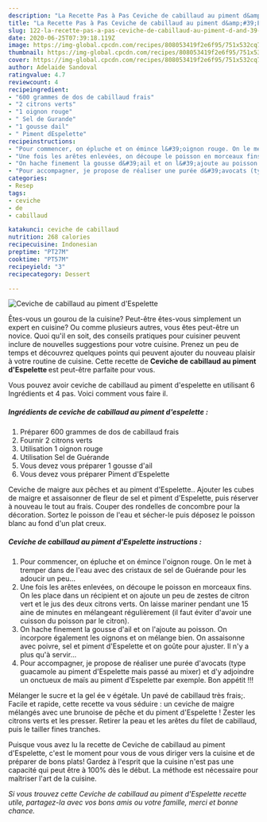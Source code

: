 ```yaml
---
description: "La Recette Pas à Pas Ceviche de cabillaud au piment d&amp;#39;Espelette"
title: "La Recette Pas à Pas Ceviche de cabillaud au piment d&amp;#39;Espelette"
slug: 122-la-recette-pas-a-pas-ceviche-de-cabillaud-au-piment-d-and-39-espelette
date: 2020-06-25T07:39:18.119Z
image: https://img-global.cpcdn.com/recipes/808053419f2e6f95/751x532cq70/ceviche-de-cabillaud-au-piment-despelette-photo-principale-de-la-recette.jpg
thumbnail: https://img-global.cpcdn.com/recipes/808053419f2e6f95/751x532cq70/ceviche-de-cabillaud-au-piment-despelette-photo-principale-de-la-recette.jpg
cover: https://img-global.cpcdn.com/recipes/808053419f2e6f95/751x532cq70/ceviche-de-cabillaud-au-piment-despelette-photo-principale-de-la-recette.jpg
author: Adelaide Sandoval
ratingvalue: 4.7
reviewcount: 4
recipeingredient:
- "600 grammes de dos de cabillaud frais"
- "2 citrons verts"
- "1 oignon rouge"
- " Sel de Gurande"
- "1 gousse dail"
- " Piment dEspelette"
recipeinstructions:
- "Pour commencer, on épluche et on émince l&#39;oignon rouge. On le met à tremper dans de l&#39;eau avec des cristaux de sel de Guérande pour les adoucir un peu..."
- "Une fois les arêtes enlevées, on découpe le poisson en morceaux fins. On les place dans un récipient et on ajoute un peu de zestes de citron vert et le jus des deux citrons verts. On laisse mariner pendant une 15 aine de minutes en mélangeant régulièrement (il faut éviter d&#39;avoir une cuisson du poisson par le citron)."
- "On hache finement la gousse d&#39;ail et on l&#39;ajoute au poisson. On incorpore également les oignons et on mélange bien. On assaisonne avec poivre, sel et piment d&#39;Espelette et on goûte pour ajuster. Il n&#39;y a plus qu&#39;à servir..."
- "Pour accompagner, je propose de réaliser une purée d&#39;avocats (type guacamole au piment d&#39;Espelette mais passé au mixer) et d&#39;y adjoindre un onctueux de maïs au piment d&#39;Espelette par exemple. Bon appétit !!!"
categories:
- Resep
tags:
- ceviche
- de
- cabillaud

katakunci: ceviche de cabillaud 
nutrition: 268 calories
recipecuisine: Indonesian
preptime: "PT27M"
cooktime: "PT57M"
recipeyield: "3"
recipecategory: Dessert

---
```



![Ceviche de cabillaud au piment d&#39;Espelette](https://img-global.cpcdn.com/recipes/808053419f2e6f95/751x532cq70/ceviche-de-cabillaud-au-piment-despelette-photo-principale-de-la-recette.jpg)

Êtes-vous un gourou de la cuisine? Peut-être êtes-vous simplement un expert en cuisine? Ou comme plusieurs autres, vous êtes peut-être un novice. Quoi qu'il en soit, des conseils pratiques pour cuisiner peuvent inclure de nouvelles suggestions pour votre cuisine. Prenez un peu de temps et découvrez quelques points qui peuvent ajouter du nouveau plaisir à votre routine de cuisine. Cette recette de <strong> Ceviche de cabillaud au piment d&#39;Espelette </strong> est peut-être parfaite pour vous.

<!--inarticleads1-->

Vous pouvez avoir ceviche de cabillaud au piment d&#39;espelette en utilisant 6 Ingrédients et 4 pas. Voici comment vous faire il.

##### Ingrédients de ceviche de cabillaud au piment d&#39;espelette :

1. Préparer 600 grammes de dos de cabillaud frais
1. Fournir 2 citrons verts
1. Utilisation 1 oignon rouge
1. Utilisation  Sel de Guérande
1. Vous devez vous préparer 1 gousse d&#39;ail
1. Vous devez vous préparer  Piment d&#39;Espelette


Ceviche de maigre aux pêches et au piment d&#39;Espelette.. Ajouter les cubes de maigre et assaisonner de fleur de sel et piment d&#39;Espelette, puis réserver à nouveau le tout au frais. Couper des rondelles de concombre pour la décoration. Sortez le poisson de l&#39;eau et sécher-le puis déposez le poisson blanc au fond d&#39;un plat creux. 

<!--inarticleads2-->

##### Ceviche de cabillaud au piment d&#39;Espelette instructions :

1. Pour commencer, on épluche et on émince l&#39;oignon rouge. On le met à tremper dans de l&#39;eau avec des cristaux de sel de Guérande pour les adoucir un peu...
1. Une fois les arêtes enlevées, on découpe le poisson en morceaux fins. On les place dans un récipient et on ajoute un peu de zestes de citron vert et le jus des deux citrons verts. On laisse mariner pendant une 15 aine de minutes en mélangeant régulièrement (il faut éviter d&#39;avoir une cuisson du poisson par le citron).
1. On hache finement la gousse d&#39;ail et on l&#39;ajoute au poisson. On incorpore également les oignons et on mélange bien. On assaisonne avec poivre, sel et piment d&#39;Espelette et on goûte pour ajuster. Il n&#39;y a plus qu&#39;à servir...
1. Pour accompagner, je propose de réaliser une purée d&#39;avocats (type guacamole au piment d&#39;Espelette mais passé au mixer) et d&#39;y adjoindre un onctueux de maïs au piment d&#39;Espelette par exemple. Bon appétit !!!


Mélanger le sucre et la gel ée v égétale. Un pavé de cabillaud très frais;. Facile et rapide, cette recette va vous séduire : un ceviche de maigre mélangés avec une brunoise de pêche et du piment d&#39;Espelette ! Zester les citrons verts et les presser. Retirer la peau et les arêtes du filet de cabillaud, puis le tailler fines tranches. 

<!--inarticleads1-->

<p>
Puisque vous avez lu la recette de Ceviche de cabillaud au piment d&#39;Espelette, c'est le moment pour vous de vous diriger vers la cuisine et de préparer de bons plats! Gardez à l'esprit que la cuisine n'est pas une capacité qui peut être à 100% dès le début. La méthode est nécessaire pour maîtriser l'art de la cuisine.
</p>

<p>
<i>Si vous trouvez cette Ceviche de cabillaud au piment d&#39;Espelette recette utile, partagez-la avec vos bons amis ou votre famille, merci et bonne chance.</i>
</p>
